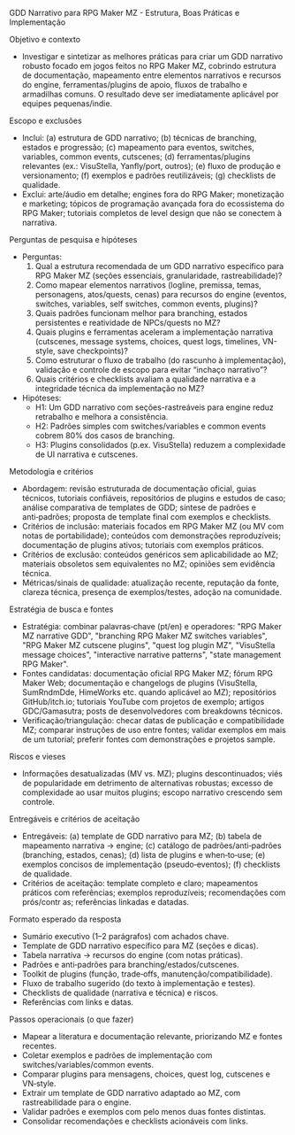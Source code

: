 GDD Narrativo para RPG Maker MZ - Estrutura, Boas Práticas e Implementação

Objetivo e contexto

- Investigar e sintetizar as melhores práticas para criar um GDD narrativo robusto focado em jogos feitos no RPG Maker MZ, cobrindo estrutura de documentação, mapeamento entre elementos narrativos e recursos do engine, ferramentas/plugins de apoio, fluxos de trabalho e armadilhas comuns. O resultado deve ser imediatamente aplicável por equipes pequenas/indie.

Escopo e exclusões

- Inclui: (a) estrutura de GDD narrativo; (b) técnicas de branching, estados e progressão; (c) mapeamento para eventos, switches, variables, common events, cutscenes; (d) ferramentas/plugins relevantes (ex.: VisuStella, Yanfly/port, outros); (e) fluxo de produção e versionamento; (f) exemplos e padrões reutilizáveis; (g) checklists de qualidade.
- Exclui: arte/áudio em detalhe; engines fora do RPG Maker; monetização e marketing; tópicos de programação avançada fora do ecossistema do RPG Maker; tutoriais completos de level design que não se conectem à narrativa.

Perguntas de pesquisa e hipóteses

- Perguntas:
  1) Qual a estrutura recomendada de um GDD narrativo específico para RPG Maker MZ (seções essenciais, granularidade, rastreabilidade)?
  2) Como mapear elementos narrativos (logline, premissa, temas, personagens, atos/quests, cenas) para recursos do engine (eventos, switches, variables, self switches, common events, plugins)?
  3) Quais padrões funcionam melhor para branching, estados persistentes e reatividade de NPCs/quests no MZ?
  4) Quais plugins e ferramentas aceleram a implementação narrativa (cutscenes, message systems, choices, quest logs, timelines, VN-style, save checkpoints)?
  5) Como estruturar o fluxo de trabalho (do rascunho à implementação), validação e controle de escopo para evitar “inchaço narrativo”?
  6) Quais critérios e checklists avaliam a qualidade narrativa e a integridade técnica da implementação no MZ?
- Hipóteses:
  - H1: Um GDD narrativo com seções-rastreáveis para engine reduz retrabalho e melhora a consistência.
  - H2: Padrões simples com switches/variables e common events cobrem 80% dos casos de branching.
  - H3: Plugins consolidados (p.ex. VisuStella) reduzem a complexidade de UI narrativa e cutscenes.

Metodologia e critérios

- Abordagem: revisão estruturada de documentação oficial, guias técnicos, tutoriais confiáveis, repositórios de plugins e estudos de caso; análise comparativa de templates de GDD; síntese de padrões e anti‑padrões; proposta de template final com exemplos e checklists.
- Critérios de inclusão: materiais focados em RPG Maker MZ (ou MV com notas de portabilidade); conteúdos com demonstrações reproduzíveis; documentação de plugins ativos; tutoriais com exemplos práticos.
- Critérios de exclusão: conteúdos genéricos sem aplicabilidade ao MZ; materiais obsoletos sem equivalentes no MZ; opiniões sem evidência técnica.
- Métricas/sinais de qualidade: atualização recente, reputação da fonte, clareza técnica, presença de exemplos/testes, adoção na comunidade.

Estratégia de busca e fontes

- Estratégia: combinar palavras‑chave (pt/en) e operadores: "RPG Maker MZ narrative GDD", "branching RPG Maker MZ switches variables", "RPG Maker MZ cutscene plugins", "quest log plugin MZ", "VisuStella message choices", "interactive narrative patterns", "state management RPG Maker".
- Fontes candidatas: documentação oficial RPG Maker MZ; fórum RPG Maker Web; documentação e changelogs de plugins (VisuStella, SumRndmDde, HimeWorks etc. quando aplicável ao MZ); repositórios GitHub/itch.io; tutoriais YouTube com projetos de exemplo; artigos GDC/Gamasutra; posts de desenvolvedores com breakdowns técnicos.
- Verificação/triangulação: checar datas de publicação e compatibilidade MZ; comparar instruções de uso entre fontes; validar exemplos em mais de um tutorial; preferir fontes com demonstrações e projetos sample.

Riscos e vieses

- Informações desatualizadas (MV vs. MZ); plugins descontinuados; viés de popularidade em detrimento de alternativas robustas; excesso de complexidade ao usar muitos plugins; escopo narrativo crescendo sem controle.

Entregáveis e critérios de aceitação

- Entregáveis: (a) template de GDD narrativo para MZ; (b) tabela de mapeamento narrativa → engine; (c) catálogo de padrões/anti‑padrões (branching, estados, cenas); (d) lista de plugins e when‑to‑use; (e) exemplos concisos de implementação (pseudo‑eventos); (f) checklists de qualidade.
- Critérios de aceitação: template completo e claro; mapeamentos práticos com referências; exemplos reproduzíveis; recomendações com prós/contr as; referências linkadas e datadas.

Formato esperado da resposta

- Sumário executivo (1–2 parágrafos) com achados chave.
- Template de GDD narrativo específico para MZ (seções e dicas).
- Tabela narrativa → recursos do engine (com notas práticas).
- Padrões e anti‑padrões para branching/estados/cutscenes.
- Toolkit de plugins (função, trade‑offs, manutenção/compatibilidade).
- Fluxo de trabalho sugerido (do texto à implementação e testes).
- Checklists de qualidade (narrativa e técnica) e riscos.
- Referências com links e datas.

Passos operacionais (o que fazer)

- Mapear a literatura e documentação relevante, priorizando MZ e fontes recentes.
- Coletar exemplos e padrões de implementação com switches/variables/common events.
- Comparar plugins para mensagens, choices, quest log, cutscenes e VN‑style.
- Extrair um template de GDD narrativo adaptado ao MZ, com rastreabilidade para o engine.
- Validar padrões e exemplos com pelo menos duas fontes distintas.
- Consolidar recomendações e checklists acionáveis com links.
